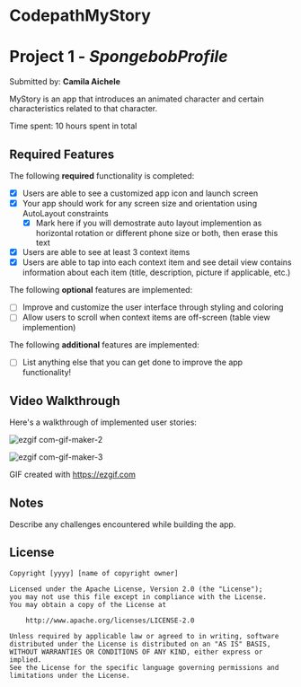 # CodepathMyStory

# Project 1 - *SpongebobProfile*

Submitted by: **Camila Aichele**

MyStory is an app that introduces an animated character and certain characteristics related to that character. 

Time spent: 10 hours spent in total

## Required Features

The following **required** functionality is completed:

- [X] Users are able to see a customized app icon and launch screen
- [X] Your app should work for any screen size and orientation using AutoLayout constraints
  - [X] Mark here if you will demostrate auto layout implemention as horizontal rotation or different phone size or both, then erase this text
- [X] Users are able to see at least 3 context items
- [X] Users are able to tap into each context item and see detail view contains information about each item (title, description, picture if applicable, etc.)
 
The following **optional** features are implemented:

- [ ] Improve and customize the user interface through styling and coloring
- [ ] Allow users to scroll when context items are off-screen (table view implemention)

The following **additional** features are implemented:

- [ ] List anything else that you can get done to improve the app functionality!

## Video Walkthrough

Here's a walkthrough of implemented user stories:

![ezgif com-gif-maker-2](https://user-images.githubusercontent.com/103790405/215866787-74f7e8bc-1377-4247-a8aa-c09304a7103b.gif)






![ezgif com-gif-maker-3](https://user-images.githubusercontent.com/103790405/215866969-fd8679e3-392b-4796-9562-e70e0571eccc.gif)

GIF created with https://ezgif.com

## Notes

Describe any challenges encountered while building the app.

## License

    Copyright [yyyy] [name of copyright owner]

    Licensed under the Apache License, Version 2.0 (the "License");
    you may not use this file except in compliance with the License.
    You may obtain a copy of the License at

        http://www.apache.org/licenses/LICENSE-2.0

    Unless required by applicable law or agreed to in writing, software
    distributed under the License is distributed on an "AS IS" BASIS,
    WITHOUT WARRANTIES OR CONDITIONS OF ANY KIND, either express or implied.
    See the License for the specific language governing permissions and
    limitations under the License.

